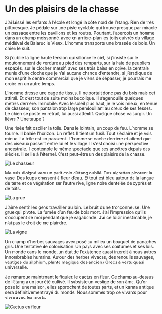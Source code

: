 # Un des plaisirs de la chasse

J’ai laissé les enfants à l’école et longé la côte nord de l’étang. Rien de très pittoresque. Je pédale sur une piste cyclable qui trouve presque par miracle un passage entre les pavillons et les routes. Pourtant, j’aperçois un homme dans un champ moissonné, avec en arrière-plan les toits cuivrés du village médiéval de Balaruc le Vieux. L’homme transporte une brassée de bois. Un chien le suit.<span id="more-33383"></span>

Si j’oublie la ligne haute tension qui sillonne le ciel, si j’insiste sur le moutonnement de verdure au pied des remparts, sur la haie de peupliers espacés, sur le clocher massif, avec ses trois baies en ogive, la centrale munie d’une cloche que je n’ai aucune chance d’entendre, si j’éradique de mon esprit le centre commercial que je viens de dépasser, je pourrais me croire en un autre temps.

L’homme dresse une cage de tissus. Il ne portait donc pas du bois mais cet attirail. Et c’est tout de suite moins bucolique. Il s’agenouille quelques mètres derrière. Immobile. Avec le soleil plus haut, je le vois mieux, en tenue de chasseur, son pantalon trop large pendouillant au creux de ses fesses. Le chien se poste en retrait, lui aussi attentif. Quelque chose va surgir. Un lièvre ? Une taupe ?

Une risée fait osciller la toile. Dans le lointain, un coup de feu. L’homme se tourne. Il balaie l’horizon. Un reflet. Il tient un fusil. Tout s’éclaire et je vois mieux. La toile est un paravent. L’homme se cache derrière et attend que des oiseaux passent entre lui et le village. Il s’est choisi une perspective ancestrale. Il contemple le même spectacle que ses ancêtres depuis des siècles. Il se lie à l’éternel. C’est peut-être un des plaisirs de la chasse.

![Le chasseur](https://tcrouzet.com/images_tc/2013/09/va1_1.jpg)

Me suis éloigné vers un petit coin d’étang oublié. Des aigrettes picorent la vase. Des loups chassent à fleur d’eau. Et tout est bleu autour de la langue de terre et de végétation sur l’autre rive, ligne noire dentelée de cyprès et de toits.

![La grue](https://tcrouzet.com/images_tc/2013/09/va1_2.jpg)

J’aime sentir les gens travailler au loin. Le bruit d’une tronçonneuse. Une grue qui pivote. La fumée d’un feu de bois mort. J’ai l’impression qu’ils s’occupent de moi pendant que je vagabonde. J’ai ce loisir inestimable, je n’ai pas le droit de me plaindre.

![La vigne](https://tcrouzet.com/images_tc/2013/09/va1_3.jpg)

Un champ d’herbes sauvages avec posé au milieu un bouquet de panaches gris. Une tentative de colonisation. Un pays avec ses coutumes et ses lois. Un monde dans le monde, un état de l’existence quasi interdit à nous autres innombrables humains. Autour des herbes vivaces, des fenouils sauvages, vestiges du silphium, plante magique des anciens Grecs à vertu quasi universelle.

Je remarque maintenant le figuier, le cactus en fleur. Ce champ au-dessus de l’étang a un jour été cultivé. Il subsiste un vestige de son âme. Qu’on pose ici une maison, elles approchent de toutes parts, et un karma antique sera définitivement rayé du monde. Nous sommes trop de vivants pour vivre avec les morts.

![Cactus en fleur](https://tcrouzet.com/images_tc/2013/09/va1_4.jpg)